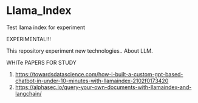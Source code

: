 # Llama_Index
Test llama index for experiment

EXPERIMENTAL!!!

This repository experiment new technologies.. About LLM.


WHITe PAPERS FOR STUDY

1. https://towardsdatascience.com/how-i-built-a-custom-gpt-based-chatbot-in-under-10-minutes-with-llamaindex-2102f0173420
2. https://alphasec.io/query-your-own-documents-with-llamaindex-and-langchain/
